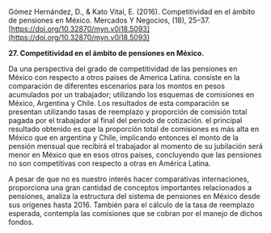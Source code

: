 Gómez Hernández, D., & Kato Vital, E. (2016). Competitividad en el ámbito de pensiones en México. Mercados Y Negocios, (18), 25–37. [https://doi.org/10.32870/myn.v0i18.5093](https://doi.org/10.32870/myn.v0i18.5093)           

**27. Competitividad en el ámbito de pensiones en México.**

Da una perspectiva del grado de competitividad de las pensiones en México con respecto a otros países de America Latina. consiste en la comparación de diferentes escenarios para los montos en pesos acumulados por un trabajador; utilizando los esquemas de comisiones en México, Argentina y Chile. Los resultados de esta comparación se presentan utilizando tasas de reemplazo y proporción de comisión total pagada por el trabajador al final del periodo de cotización. el principal resultado obtenido es que la proporción total de comisiones es más alta en México que en argentina y Chile, implicando entonces el monto de la pensión mensual que recibirá el trabajador al momento de su jubilación será menor en México que en esos otros países, concluyendo que las pensiones no son competitivas con respecto a otras en América Latina.

A pesar de que no es nuestro interés hacer comparativas internaciones, proporciona una gran cantidad de conceptos importantes relacionados a pensiones, analiza la estructura del sistema de pensiones en México desde sus orígenes hasta 2016. También para el cálculo de la tasa de reemplazo esperada, contempla las comisiones que se cobran por el manejo de dichos fondos.
